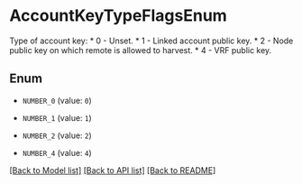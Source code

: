 # AccountKeyTypeFlagsEnum

Type of account key: * 0 - Unset. * 1 - Linked account public key. * 2 - Node public key on which remote is allowed to harvest. * 4 - VRF public key. 

## Enum

* `NUMBER_0` (value: `0`)

* `NUMBER_1` (value: `1`)

* `NUMBER_2` (value: `2`)

* `NUMBER_4` (value: `4`)

[[Back to Model list]](../README.md#documentation-for-models) [[Back to API list]](../README.md#documentation-for-api-endpoints) [[Back to README]](../README.md)


